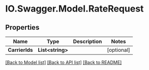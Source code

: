 # IO.Swagger.Model.RateRequest
## Properties

Name | Type | Description | Notes
------------ | ------------- | ------------- | -------------
**CarrierIds** | **List&lt;string&gt;** |  | [optional] 

[[Back to Model list]](../README.md#documentation-for-models) [[Back to API list]](../README.md#documentation-for-api-endpoints) [[Back to README]](../README.md)


